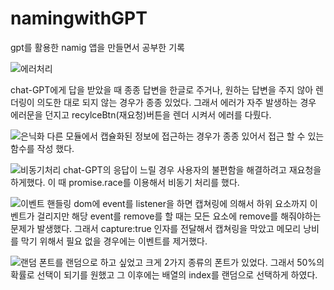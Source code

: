 # namingwithGPT
gpt를 활용한 namig 앱을 만들면서 공부한 기록


![에러처리](https://github.com/dyoone/namingwithGPT/assets/121990995/7bf9a8c8-5a11-4b28-96c2-3a1f726ab8e9)

chat-GPT에게 답을 받았을 때 종종 답변을 한글로 주거나, 원하는 답변을 주지 않아 렌더링이 의도한 대로 되지 않는 경우가 종종 있었다.
그래서 에러가 자주 발생하는 경우 에러문을 던지고 recylceBtn(재요청)버튼을 렌더 시켜서 에러를 다뤘다.


![은닉화](https://github.com/dyoone/namingwithGPT/assets/121990995/c0ca3989-9075-4b92-9e54-5137babdee22)
다른 모듈에서 캡슐화된 정보에 접근하는 경우가 종종 있어서 접근 할 수 있는 함수를 작성 했다.

![비동기처리](https://github.com/dyoone/namingwithGPT/assets/121990995/c59fbd0d-3c43-4526-854d-1d8492b2ae52)
chat-GPT의 응답이 느릴 경우 사용자의 불편함을 해결하려고 재요청을 하게했다. 이 때 promise.race를 이용해서 비동기 처리를 했다.

![이벤트 핸들링](https://github.com/dyoone/namingwithGPT/assets/121990995/90813e42-c064-4925-9558-31d227ed7334)
dom에 event를 listener을 하면 캡쳐링에 의해서 하위 요소까지 이벤트가 걸리지만 해당 event를 remove를 할 때는 모든 요소에 remove를 해줘야하는 문제가 발생했다.
그래서 capture:true 인자를 전달해서 캡쳐링을 막았고 메모리 낭비를 막기 위해서 필요 없을 경우에는 이벤트를 제거했다.

![랜덤](https://github.com/dyoone/namingwithGPT/assets/121990995/4a9f2d21-64a0-4090-87ca-50245ef2adf9)
폰트를 랜덤으로 하고 싶었고 크게 2가지 종류의 폰트가 있었다.
그래서  50%의 확률로 선택이 되기를 원했고 그 이후에는 배열의 index를 랜덤으로 선택하게 하였다.
